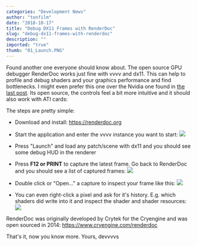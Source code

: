 ```yaml
---
categories: "Development News"
author: "tonfilm"
date: "2018-10-17"
title: "Debug DX11 Frames with RenderDoc"
slug: "debug-dx11-frames-with-renderdoc"
description: ""
imported: "true"
thumb: "01_Launch.PNG"
---
```



Found another one everyone should know about. The open source GPU debugger RenderDoc works just fine with vvvv and dx11. This can help to profile and debug shaders and your graphics performance and find bottlenecks. I might even prefer this one over the Nvidia one found in [the last post](/blog/2018/debug-dx11-frames-with-nvidia-nsight). Its open source, the controls feel a bit more intuitive and it should also work with ATI cards:

The steps are pretty simple:

- Download and install: https://renderdoc.org

- Start the application and enter the vvvv instance you want to start:
![](01_Launch.PNG) 

- Press "Launch" and load any patch/scene with dx11 and you should see some debug HUD in the renderer

- Press **F12 or PRINT** to capture the latest frame. Go back to RenderDoc and you should see a list of captured frames:
![](02_Captures.PNG) 

- Double click or "Open..." a capture to inspect your frame like this:
![](03_Inspect.PNG) 

- You can even right-click a pixel and ask for it's history. E.g. which shaders did write into it and inspect the shader and shader resources:
![](04_PixelHistory.PNG) 

RenderDoc was originally developed by Crytek for the Cryengine and was open sourced in 2014: https://www.cryengine.com/renderdoc

That's it, now you know more.
Yours, devvvvs